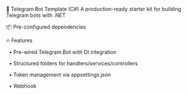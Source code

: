 🤖 Telegram Bot Template (C#)
A production-ready starter kit for building Telegram bots with .NET

📦 Pre-configured dependencies 

🔥 Features

  • Pre-wired Telegram.Bot with DI integration
  
  • Structured folders for handlers/services/controllers
  
  • Token management via appsettings.json
  
  • Webhook
